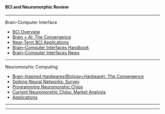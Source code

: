 

#### BCI and Neuromorphic Review


-----------
Brain-Computer Interface


- [BCI Overview](https://github.com/gopala-kr/Quantum-Dots/blob/master/05-BCI_Neuromorphic/bci.md)
- [Brain + AI: The Convergence](https://github.com/gopala-kr/Quantum-Dots/blob/master/05-BCI_Neuromorphic/bci-ai.md)
- [Near-Term BCI Applications](https://github.com/gopala-kr/Quantum-Dots/new/master/05-BCI_Neuromorphic/bci-a.md)
- [Brain–Computer Interfaces Handbook](https://www.taylorfrancis.com/books/e/9781351231954)
- [Brain–Computer Interfaces News](https://transhumanplus.com/brain-computer-interface/)

-----------

Neuromorphic Computing

- [Brain-Inspired Hardwares(Biology+Hardware): The Convergence](https://github.com/gopala-kr/Quantum-Dots/blob/master/05-BCI_Neuromorphic/neuromorphic.md)
- [Spiking Neural Networks: Survey](https://github.com/gopala-kr/Quantum-Dots/blob/master/05-BCI_Neuromorphic/SpikeNN.md)
- [Programming Neuromorphic Chips]()
- [Current Neuromorphic Chips: Market Analysis]()
- [Applications]()

-------------
-------------------

